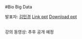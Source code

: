 #Bio Big Data


발표자: [김민경](https://www.facebook.com/mk.kim.904)
[Link ppt](https://docs.google.com/file/d/0B9e89I-4MR7jZUxFUTFHQi1tV3c)
[Download ppt](http://biopy.github.io/doc/part2/BioBigdata-1.0.pdf)
<br> <br>

강의 동영상: 추후 공개 예정
